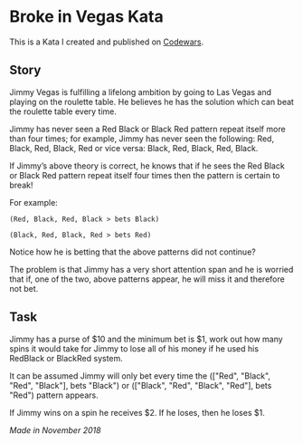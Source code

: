 # Broke in Vegas Kata

This is a Kata I created and published on [Codewars](https://www.codewars.com/).

## Story 

Jimmy Vegas is fulfilling a lifelong ambition by going to Las Vegas and playing on the roulette table. He believes he has the solution which can beat the roulette table every time.

Jimmy has never seen a Red Black or Black Red pattern repeat itself more than four times; for example, Jimmy has never seen the following: Red, Black, Red, Black, Red or vice versa: Black, Red, Black, Red, Black.

If Jimmy’s above theory is correct, he knows that if he sees the Red Black or Black Red pattern repeat itself four times then the pattern is certain to break!

For example:
```
(Red, Black, Red, Black > bets Black)

(Black, Red, Black, Red > bets Red)
```

Notice how he is betting that the above patterns did not continue?

The problem is that Jimmy has a very short attention span and he is worried that if, one of the two, above patterns appear, he will miss it and therefore not bet.

## Task

Jimmy has a purse of $10 and the minimum bet is $1, work out how many spins it would take for Jimmy to lose all of his money if he used his RedBlack or BlackRed system.

It can be assumed Jimmy will only bet every time the (["Red", "Black", "Red", "Black"], bets "Black") or (["Black", "Red", "Black", "Red"], bets "Red") pattern appears.

If Jimmy wins on a spin he receives $2. If he loses, then he loses $1.

_Made in November 2018_
